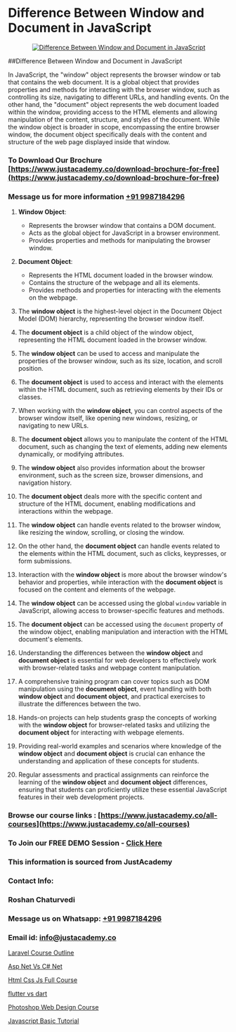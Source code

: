# Difference Between Window and Document in JavaScript

<p align="center">
  <a href="https://justacademy.co/course-detail/javascript-training">
    <img src="https://justacademy.co/storage2/course_image/1676636853_course_image.webp" alt="Difference Between Window and Document in JavaScript">
  </a>
</p>
##Difference Between Window and Document in JavaScript

In JavaScript, the "window" object represents the browser window or tab that contains the web document. It is a global object that provides properties and methods for interacting with the browser window, such as controlling its size, navigating to different URLs, and handling events. On the other hand, the "document" object represents the web document loaded within the window, providing access to the HTML elements and allowing manipulation of the content, structure, and styles of the document. While the window object is broader in scope, encompassing the entire browser window, the document object specifically deals with the content and structure of the web page displayed inside that window.
### To Download Our Brochure [https://www.justacademy.co/download-brochure-for-free](https://www.justacademy.co/download-brochure-for-free)
### Message us for more information [+91 9987184296](https://api.whatsapp.com/send?phone=919987184296)
1) **Window Object**:
   - Represents the browser window that contains a DOM document.
   - Acts as the global object for JavaScript in a browser environment.
   - Provides properties and methods for manipulating the browser window.
  
2) **Document Object**:
   - Represents the HTML document loaded in the browser window.
   - Contains the structure of the webpage and all its elements.
   - Provides methods and properties for interacting with the elements on the webpage.

3) The **window object** is the highest-level object in the Document Object Model (DOM) hierarchy, representing the browser window itself.

4) The **document object** is a child object of the window object, representing the HTML document loaded in the browser window.

5) The **window object** can be used to access and manipulate the properties of the browser window, such as its size, location, and scroll position.

6) The **document object** is used to access and interact with the elements within the HTML document, such as retrieving elements by their IDs or classes.

7) When working with the **window object**, you can control aspects of the browser window itself, like opening new windows, resizing, or navigating to new URLs.

8) The **document object** allows you to manipulate the content of the HTML document, such as changing the text of elements, adding new elements dynamically, or modifying attributes.

9) The **window object** also provides information about the browser environment, such as the screen size, browser dimensions, and navigation history.

10) The **document object** deals more with the specific content and structure of the HTML document, enabling modifications and interactions within the webpage.

11) The **window object** can handle events related to the browser window, like resizing the window, scrolling, or closing the window.

12) On the other hand, the **document object** can handle events related to the elements within the HTML document, such as clicks, keypresses, or form submissions.

13) Interaction with the **window object** is more about the browser window's behavior and properties, while interaction with the **document object** is focused on the content and elements of the webpage.

14) The **window object** can be accessed using the global `window` variable in JavaScript, allowing access to browser-specific features and methods.

15) The **document object** can be accessed using the `document` property of the window object, enabling manipulation and interaction with the HTML document's elements.

16) Understanding the differences between the **window object** and **document object** is essential for web developers to effectively work with browser-related tasks and webpage content manipulation.

17) A comprehensive training program can cover topics such as DOM manipulation using the **document object**, event handling with both **window object** and **document object**, and practical exercises to illustrate the differences between the two.

18) Hands-on projects can help students grasp the concepts of working with the **window object** for browser-related tasks and utilizing the **document object** for interacting with webpage elements.

19) Providing real-world examples and scenarios where knowledge of the **window object** and **document object** is crucial can enhance the understanding and application of these concepts for students.

20) Regular assessments and practical assignments can reinforce the learning of the **window object** and **document object** differences, ensuring that students can proficiently utilize these essential JavaScript features in their web development projects.

### Browse our course links : [https://www.justacademy.co/all-courses](https://www.justacademy.co/all-courses) 
### To Join our FREE DEMO Session - [Click Here](https://www.justacademy.co/register-for-course-demo)


### This information is sourced from JustAcademy
### Contact Info:
### Roshan Chaturvedi
### Message us on Whatsapp: [+91 9987184296](https://api.whatsapp.com/send?phone=919987184296)
### Email id: [info@justacademy.co](mailto:info@justacademy.co)
                
[Laravel Course Outline](https://www.linkedin.com/pulse/laravel-course-outline-justacademy-hyderabad-ufftc?trackingId=YZitV6Yblr06yacNVEMpzQ%3D%3D&lipi=urn%3Ali%3Apage%3Ad_flagship3_company_admin%3BIabnSlYPS7K8e0EtwSHvsQ%3D%3D)

[Asp Net Vs C# Net](https://www.linkedin.com/pulse/asp-net-vs-c-justacademy-brisbane-2i8ue?trackingId=n8mUs4lY5DQ0%2B6dUssJRzw%3D%3D&lipi=urn%3Ali%3Apage%3Ad_flagship3_company_admin%3Bg2rksucGRY2lUjxOm9ICQw%3D%3D)

[Html Css Js Full Course](https://medium.com/@akanshapatil/html-css-js-full-course-4c8ec83e7afa)

[flutter vs dart](https://medium.com/@mistersumit961/flutter-vs-dart-190339ecb2b4)

[Photoshop Web Design Course](https://justacademyin.github.io/justacademy/photoshop-web-design-course)

[Javascript Basic Tutorial](https://justacademyin.github.io/justacademy/javascript-basic-tutorial)

